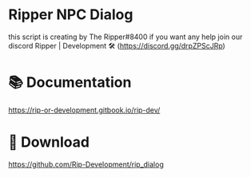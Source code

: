 # Ripper NPC Dialog #

this script is creating by The Ripper#8400
if you want any help join our discord Ripper | Development 🛠 (https://discord.gg/drpZPScJRp)

# 📚 Documentation

https://rip-or-development.gitbook.io/rip-dev/

# 💾 Download

https://github.com/Rip-Development/rip_dialog
